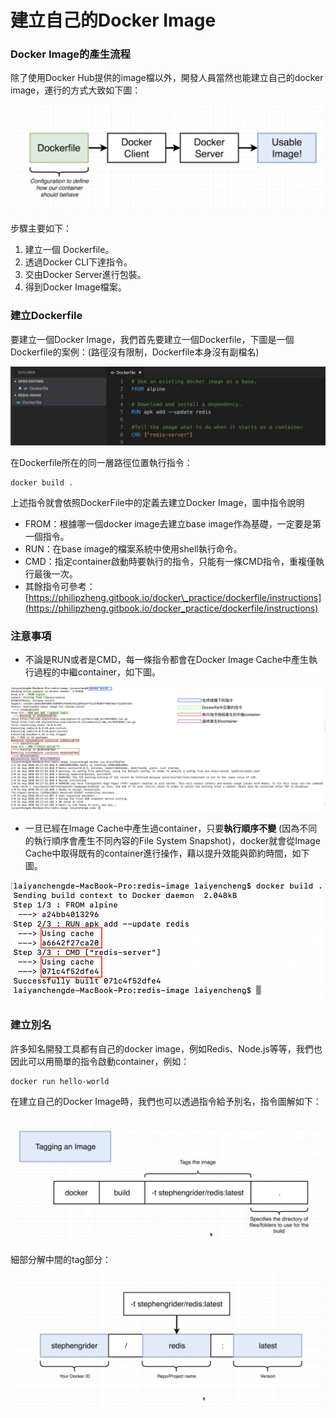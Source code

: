 # 建立自己的Docker Image

### Docker Image的產生流程

除了使用Docker Hub提供的image檔以外，開發人員當然也能建立自己的docker image，運行的方式大致如下圖：

![credit to: Stephen Grider](../.gitbook/assets/jie-tu-20200826-shang-wu-11.03.17.png)

步驟主要如下：

1. 建立一個 Dockerfile。
2. 透過Docker CLI下達指令。
3. 交由Docker Server進行包裝。
4. 得到Docker Image檔案。

### 建立Dockerfile

要建立一個Docker Image，我們首先要建立一個Dockerfile，下圖是一個Dockerfile的案例：\(路徑沒有限制，Dockerfile本身沒有副檔名\)

![](../.gitbook/assets/jie-tu-20200826-xia-wu-3.21.04.png)

在Dockerfile所在的同一層路徑位置執行指令：

```text
docker build .
```

上述指令就會依照DockerFile中的定義去建立Docker Image，圖中指令說明

* FROM：根據哪一個docker image去建立base image作為基礎，一定要是第一個指令。
* RUN：在base image的檔案系統中使用shell執行命令。
* CMD：指定container啟動時要執行的指令，只能有一條CMD指令，重複僅執行最後一次。
* 其餘指令可參考：[https://philipzheng.gitbook.io/docker\_practice/dockerfile/instructions](https://philipzheng.gitbook.io/docker_practice/dockerfile/instructions)

### 注意事項

* 不論是RUN或者是CMD，每一條指令都會在Docker Image Cache中產生執行過程的中繼container，如下圖。

![&#x7B2C;&#x4E00;&#x6B21;&#x57F7;&#x884C;](../.gitbook/assets/jie-tu-20200826-xia-wu-4.36.27.png)

* 一旦已經在Image Cache中產生過container，只要**執行順序不變** \(因為不同的執行順序會產生不同內容的File System Snapshot\)，docker就會從Image Cache中取得既有的container進行操作，藉以提升效能與節約時間，如下圖。

![&#x7B2C;&#x4E8C;&#x6B21;&#x57F7;&#x884C;](../.gitbook/assets/jie-tu-20200826-xia-wu-5.01.22.png)

### 建立別名

許多知名開發工具都有自己的docker image，例如Redis、Node.js等等，我們也因此可以用簡單的指令啟動container，例如：

```text
docker run hello-world
```

在建立自己的Docker Image時，我們也可以透過指令給予別名，指令圖解如下：

![credit to: Stephen Grider](../.gitbook/assets/jie-tu-20200826-xia-wu-5.21.17.png)

細部分解中間的tag部分：

![credit to: Stephen Grider](../.gitbook/assets/jie-tu-20200826-xia-wu-5.20.07.png)

